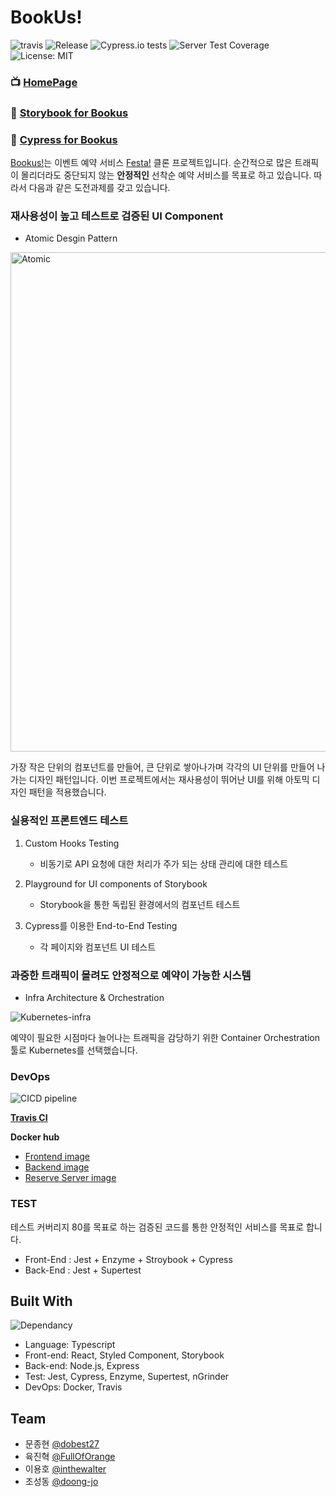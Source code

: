 <h1>BookUs!</h1>
<p>
    <img alt="travis" src="https://api.travis-ci.org/connect-foundation/2019-12.svg?branch=master" />
    <img alt="Release" src="https://img.shields.io/github/v/release/connect-foundation/2019-12" />
    <img alt="Cypress.io tests" src="https://img.shields.io/badge/cypress.io-tests-green.svg" />
    <img alt="Server Test Coverage" src="https://img.shields.io/badge/backend_coverage-85%25-success.svg" />
    <img alt="License: MIT" src="https://img.shields.io/badge/License-MIT-yellow.svg" />
</p>

### 📺 [HomePage](http://www.bookus.kr/)

### 📕 [Storybook for Bookus](https://storybook-bookus.netlify.com/)

### 🌲 [Cypress for Bookus](https://dashboard.cypress.io/projects/wauqe2/runs)

[Bookus!](http://www.foorg.xyz/)는 이벤트 예약 서비스 [Festa!](https://festa.io/) 클론 프로젝트입니다. 순간적으로 많은 트래픽이 몰리더라도 중단되지 않는 **안정적인** 선착순 예약 서비스를 목표로 하고 있습니다. 따라서 다음과 같은 도전과제를 갖고 있습니다.

### 재사용성이 높고 테스트로 검증된 UI Component

- Atomic Desgin Pattern

<img width="799" alt="Atomic" src="https://user-images.githubusercontent.com/10372359/69915131-0aa9cb00-148f-11ea-95d4-797cbcb6f1b9.png">

가장 작은 단위의 컴포넌트를 만들어, 큰 단위로 쌓아나가며 각각의 UI 단위를 만들어 나가는 디자인 패턴입니다. 이번 프로젝트에서는 재사용성이 뛰어난 UI를 위해 아토믹 디자인 패턴을 적용했습니다.

### 실용적인 프론트엔드 테스트

1. Custom Hooks Testing

   - 비동기로 API 요청에 대한 처리가 주가 되는 상태 관리에 대한 테스트

2. Playground for UI components of Storybook

   - Storybook을 통한 독립된 환경에서의 컴포넌트 테스트

3. Cypress를 이용한 End-to-End Testing
   - 각 페이지와 컴포넌트 UI 테스트

### 과중한 트래픽이 몰려도 안정적으로 예약이 가능한 시스템

- Infra Architecture & Orchestration

![Kubernetes-infra](https://user-images.githubusercontent.com/10372359/70730811-ff855380-1d48-11ea-96c7-b7ee207cf926.png)

예약이 필요한 시점마다 늘어나는 트래픽을 감당하기 위한 Container Orchestration 툴로 Kubernetes를 선택했습니다.

### DevOps

![CICD pipeline](https://user-images.githubusercontent.com/10372359/70730814-00b68080-1d49-11ea-9fcf-d0251da08d0b.png)

**[Travis CI](https://travis-ci.org/connect-foundation/2019-12/)**

**Docker hub**

- [Frontend image](https://hub.docker.com/repository/docker/jdd04026/bu-front)
- [Backend image](https://hub.docker.com/repository/docker/jdd04026/bu-back)
- [Reserve Server image](https://hub.docker.com/repository/docker/jdd04026/bu-reserve)

### TEST

테스트 커버리지 80를 목표로 하는 검증된 코드를 통한 안정적인 서비스를 목표로 합니다.

- Front-End : Jest + Enzyme + Stroybook + Cypress
- Back-End : Jest + Supertest

## Built With

![Dependancy](https://user-images.githubusercontent.com/10372359/70730864-14fa7d80-1d49-11ea-959f-b981d8460d90.png)

- Language: Typescript
- Front-end: React, Styled Component, Storybook
- Back-end: Node.js, Express
- Test: Jest, Cypress, Enzyme, Supertest, nGrinder
- DevOps: Docker, Travis

## Team

- 문종현 [@dobest27](https://github.com/dobest27)
- 육진혁 [@FullOfOrange](https://github.com/FullOfOrange)
- 이용호 [@inthewalter](https://github.com/inthewalter)
- 조성동 [@doong-jo](https://github.com/doong-jo)
